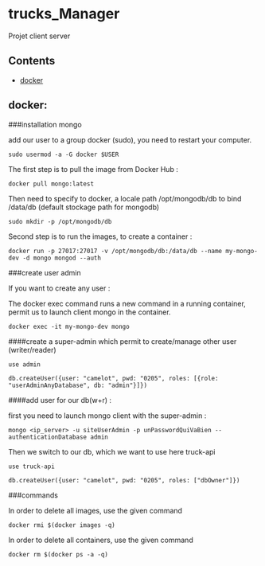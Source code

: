 # trucks_Manager
Projet client server 

## Contents
* [docker](#docker)


## docker:

###installation mongo 

add our user to a group docker (sudo), you need to restart your computer.

```
sudo usermod -a -G docker $USER
```
The first step is to pull the image from Docker Hub :
```
docker pull mongo:latest
```
Then need to specify to docker, a locale path /opt/mongodb/db to bind  /data/db (default stockage path for mongodb)
```
sudo mkdir -p /opt/mongodb/db 
```
Second step is to run the images, to create a container : 

```
docker run -p 27017:27017 -v /opt/mongodb/db:/data/db --name my-mongo-dev -d mongo mongod --auth
```
###create user admin

If you want to create any user : 

The docker exec command runs a new command in a running container, permit us to launch client mongo in the container.

```
docker exec -it my-mongo-dev mongo
```
####create a super-admin which permit to create/manage other user (writer/reader) 
```
use admin

db.createUser({user: "camelot", pwd: "0205", roles: [{role: "userAdminAnyDatabase", db: "admin"}]})

```
####add user for our db(w+r) :

first you need to launch mongo client with the super-admin :
```
mongo <ip_server> -u siteUserAdmin -p unPasswordQuiVaBien --authenticationDatabase admin
```
Then we switch to our db, which we want to use here truck-api

```
use truck-api

db.createUser({user: "camelot", pwd: "0205", roles: ["dbOwner"]})

```
###commands

In order to delete all images, use the given command
```
docker rmi $(docker images -q)
```

In order to delete all containers, use the given command
```
docker rm $(docker ps -a -q)
```

